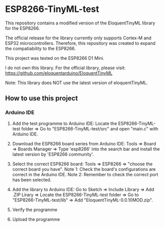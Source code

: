 # ESP8266-TinyML-test

This repository contains a modified version of the EloquentTinyML library for the ESP8266. 

The official release for the library currently only supports Cortex-M and ESP32 microcontrollers. Therefore, this repository was created to expand the compatiability to the ESP8266.

This project was tested on the ESP8266 D1 Mini.

I do not own this library. For the official library, please visit: https://github.com/eloquentarduino/EloquentTinyML

Note: This library does NOT use the latest version of eloquentTinyML.


## How to use this project

### Arduino IDE
1. Add the test programme to Arduino IDE: Locate the ESP8266-TinyML-test folder => Go to "ESP8266-TinyML-test/src" and open "main.c" with Arduino IDE.

2. Download the ESP8266 board series from Arduino IDE: Tools => Board => Boards Manager => Type 'esp8266' into the search bar and install the latest version by 'ESP8266 community'. 

3. Select the correct ESP8266 board: Tools => ESP8266 => "choose the correct board you have".
Note 1: Check the board's configurations are correct in the Arduino IDE.
Note 2: Remember to check the correct port has been selected.

4. Add the library to Arduino IDE: Go to Sketch => Include Library => Add .ZIP Lirary => Locate the ESP8266-TinyML-test folder => Go to "ESP8266-TinyML-test/lib" => Add "EloquentTinyML-0.0.10MOD.zip".

5. Verify the programme

6. Upload the programme

